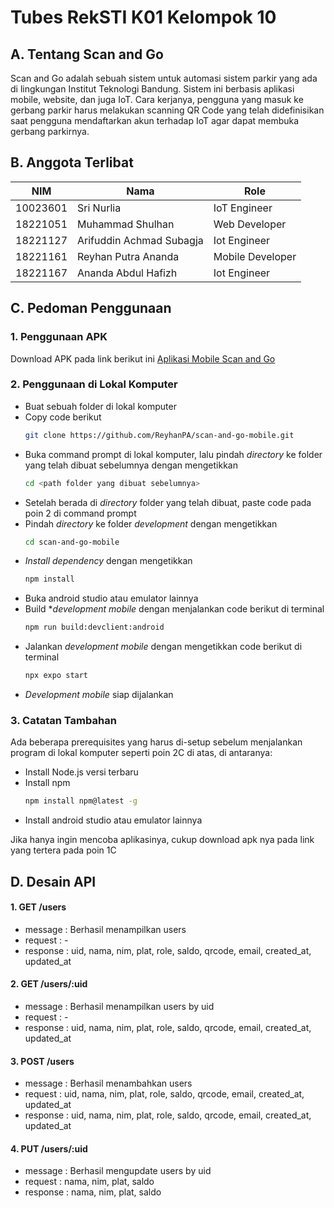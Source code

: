 # **Tubes RekSTI K01 Kelompok 10**

## **A. Tentang Scan and Go**
Scan and Go adalah sebuah sistem untuk automasi sistem parkir yang ada di lingkungan Institut Teknologi Bandung. Sistem ini berbasis aplikasi mobile, website, dan juga IoT. Cara kerjanya, pengguna yang masuk ke gerbang parkir harus melakukan scanning QR Code yang telah didefinisikan saat pengguna mendaftarkan akun terhadap IoT agar dapat membuka gerbang parkirnya.

## **B. Anggota Terlibat**
| NIM | Nama | Role |
| --- | --- | --- |
| 10023601 | Sri Nurlia | IoT Engineer |
| 18221051 | Muhammad Shulhan | Web Developer |
| 18221127 | Arifuddin Achmad Subagja | Iot Engineer |
| 18221161 | Reyhan Putra Ananda | Mobile Developer |
| 18221167 | Ananda Abdul Hafizh | Iot Engineer |

## **C. Pedoman Penggunaan**

### **1. Penggunaan APK**
Download APK pada link berikut ini [Aplikasi Mobile Scan and Go](https://expo.dev/artifacts/eas/ekvBYoB9ubn6UHxgGWDEVN.apk)

### **2. Penggunaan di Lokal Komputer**
- Buat sebuah folder di lokal komputer
- Copy code berikut
  ```sh
  git clone https://github.com/ReyhanPA/scan-and-go-mobile.git
  ```
- Buka command prompt di lokal komputer, lalu pindah *directory* ke folder yang telah dibuat sebelumnya dengan mengetikkan
  ```sh
  cd <path folder yang dibuat sebelumnya>
  ```
- Setelah berada di *directory* folder yang telah dibuat, paste code pada poin 2 di command prompt
- Pindah *directory* ke folder *development* dengan mengetikkan
  ```sh
  cd scan-and-go-mobile
  ```
- *Install dependency* dengan mengetikkan
  ```sh
  npm install
  ```
- Buka android studio atau emulator lainnya
- Build **development mobile* dengan menjalankan code berikut di terminal
  ```sh
  npm run build:devclient:android
  ```
- Jalankan *development mobile* dengan mengetikkan code berikut di terminal
  ```sh
  npx expo start
  ```
- *Development mobile* siap dijalankan

### **3. Catatan Tambahan**
Ada beberapa prerequisites yang harus di-setup sebelum menjalankan program di lokal komputer seperti poin 2C di atas, di antaranya:

- Install Node.js versi terbaru
- Install npm
  ```sh
  npm install npm@latest -g
  ```
- Install android studio atau emulator lainnya

Jika hanya ingin mencoba aplikasinya, cukup download apk nya pada link yang tertera pada poin 1C

## **D. Desain API**
#### **1. GET /users**
  - message  : Berhasil menampilkan users
  - request  : -
  - response : uid, nama, nim, plat, role, saldo, qrcode, email, created_at, updated_at
#### **2. GET /users/:uid**
  - message  : Berhasil menampilkan users by uid
  - request  : -
  - response : uid, nama, nim, plat, role, saldo, qrcode, email, created_at, updated_at
#### **3. POST /users**
  - message  : Berhasil menambahkan users
  - request  : uid, nama, nim, plat, role, saldo, qrcode, email, created_at, updated_at
  - response : uid, nama, nim, plat, role, saldo, qrcode, email, created_at, updated_at
#### **4. PUT /users/:uid**
  - message  : Berhasil mengupdate users by uid
  - request  : nama, nim, plat, saldo
  - response : nama, nim, plat, saldo